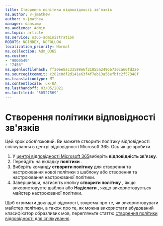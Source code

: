 ```yaml
---
title: Створення політики відповідності зв'язків
ms.author: v-jmathew
author: v-jmathew
manager: dansimp
ms.audience: Admin
ms.topic: article
ms.service: o365-administration
ROBOTS: NOINDEX, NOFOLLOW
localization_priority: Normal
ms.collection: Adm_O365
ms.custom:
- "9000549"
- "7456"
ms.openlocfilehash: ff20ee8ac33598e6f21855a2496b730ca60fd320
ms.sourcegitcommit: c202c0df2d141e63f4f7eb13a56efbfc2f57348f
ms.translationtype: MT
ms.contentlocale: uk-UA
ms.lasthandoff: 03/05/2021
ms.locfileid: "50527569"
---
```

# <a name="create-a-communication-compliance-policy"></a>Створення політики відповідності зв'язків

Цей крок обов'язковий. Ви можете створити політику відповідності спілкування в центрі відповідності Microsoft 365. Ось як це зробити.

1. У [центрі відповідності Microsoft 365](https://go.microsoft.com/fwlink/?linkid=2130502)виберіть **відповідність зв'язку**.
2. Перейдіть на вкладку **політики** .
3. Виберіть команду **створити політику** для створення та настроювання нової політики з шаблону або створення та настроювання настроюваної політики.
4. Завершивши, натисніть кнопку **створити політику** , якщо використовуєте шаблон або **Надіслати** , якщо використовується майстер настроюваної політики.

Щоб отримати докладні відомості, зокрема про те, як використовувати майстер політики, а також про те, як можна використати вбудований класифікатор образливих мов, перегляньте статтю [створення політики відповідності для спілкування](https://go.microsoft.com/fwlink/?linkid=2129079).
